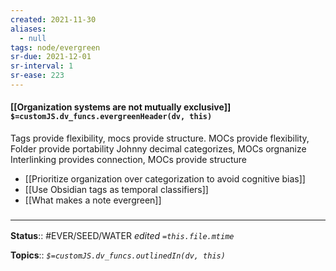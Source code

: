 ```yaml
---
created: 2021-11-30 
aliases:
  - null
tags: node/evergreen
sr-due: 2021-12-01
sr-interval: 1
sr-ease: 223
---
```


#### [[Organization systems are not mutually exclusive]] `$=customJS.dv_funcs.evergreenHeader(dv, this)`

Tags provide flexibility, mocs provide structure.
MOCs provide flexibility, Folder provide portability
Johnny decimal categorizes, MOCs orgnanize
Interlinking provides connection, MOCs provide structure

- [[Prioritize organization over categorization to avoid cognitive bias]]
- [[Use Obsidian tags as temporal classifiers]]
- [[What makes a note evergreen]]

 

### <hr class="footnote"/>

**Status**:: #EVER/SEED/WATER 
*edited `=this.file.mtime`*

**Topics**::
*`$=customJS.dv_funcs.outlinedIn(dv, this)`*
